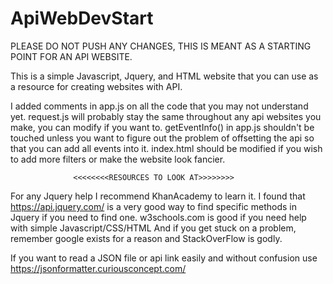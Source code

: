 # ApiWebDevStart

PLEASE DO NOT PUSH ANY CHANGES, THIS IS MEANT AS A STARTING POINT FOR AN API WEBSITE.

This is a simple Javascript, Jquery, and HTML website that you can use as a resource for creating websites with API.

I added comments in app.js on all the code that you may not understand yet.
request.js will probably stay the same throughout any api websites you make, you can modify if you want to.
getEventInfo() in app.js shouldn't be touched unless you want to figure out the problem of offsetting the api so that you can add all events into it.
index.html should be modified if you wish to add more filters or make the website look fancier.

                  <<<<<<<<RESOURCES TO LOOK AT>>>>>>>>
For any Jquery help I recommend KhanAcademy to learn it. 
I found that https://api.jquery.com/ is a very good way to find specific methods in Jquery if you need to find one.
w3schools.com is good if you need help with simple Javascript/CSS/HTML 
And if you get stuck on a problem, remember google exists for a reason and StackOverFlow is godly.

If you want to read a JSON file or api link easily and without confusion use https://jsonformatter.curiousconcept.com/
